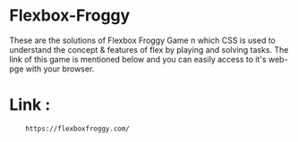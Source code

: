 # Flexbox-Froggy
These are the solutions of Flexbox Froggy Game n which CSS is used to understand the concept & features of flex by playing and solving 
tasks.
The link of this game is mentioned below and you can easily access to it's web-pge with your browser.
# Link :
        https://flexboxfroggy.com/
